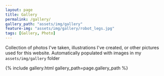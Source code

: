 ```yaml
---
layout: page
title: Gallery
permalink: /gallery/
gallery_path: "assets/img/gallery"
feature-img: "assets/img/gallery/robot_legs.jpg"
tags: [Gallery, Photo]
---
```


Collection of photos I've taken, illustrations I've created, or other pictures used for this website.
Automatically populated with images in my `assets/img/gallery` folder


{% include gallery.html gallery_path=page.gallery_path %}